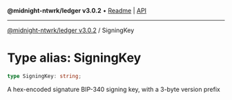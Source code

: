 **@midnight-ntwrk/ledger v3.0.2** • [Readme](../README.md) \| [API](../globals.md)

***

[@midnight-ntwrk/ledger v3.0.2](../README.md) / SigningKey

# Type alias: SigningKey

```ts
type SigningKey: string;
```

A hex-encoded signature BIP-340 signing key, with a 3-byte version prefix
